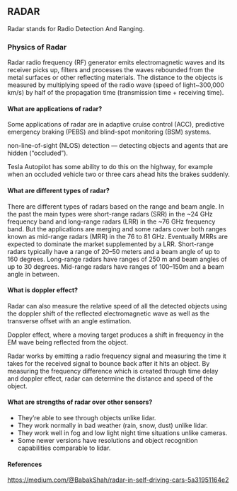 ## RADAR

Radar stands for Radio Detection And Ranging.

### Physics of Radar

Radar radio frequency (RF) generator emits electromagnetic waves and its receiver picks up, filters and processes the waves rebounded from the metal surfaces or other reflecting materials. The distance to the objects is measured by multiplying speed of the radio wave (speed of light~300,000 km/s) by half of the propagation time (transmission time + receiving time).

#### What are applications of radar?
Some applications of radar are in adaptive cruise control (ACC), predictive emergency braking (PEBS) and blind-spot monitoring (BSM) systems.

non-line-of-sight (NLOS) detection — detecting objects and agents that are hidden (“occluded”).

 Tesla Autopilot has some ability to do this on the highway, for example when an occluded vehicle two or three cars ahead hits the brakes suddenly.

#### What are different types of radar?

There are different types of radars based on the range and beam angle. In the past the main types were short-range radars (SRR) in the ~24 GHz frequency band and long-range radars (LRR) in the ~76 GHz frequency band. But the applications are merging and some radars cover both ranges known as mid-range radars (MRR) in the 76 to 81 GHz. Eventually MRRs are expected to dominate the market supplemented by a LRR. Short-range radars typically have a range of 20–50 meters and a beam angle of up to 160 degrees. Long-range radars have ranges of 250 m and beam angles of up to 30 degrees. Mid-range radars have ranges of 100–150m and a beam angle in between.

#### What is doppler effect?
Radar can also measure the relative speed of all the detected objects using the doppler shift of the reflected electromagnetic wave as well as the transverse offset with an angle estimation.

 Doppler effect, where a moving target produces a shift in frequency in the EM wave being reflected from the object.

Radar works by emitting a radio frequency signal and measuring the time it takes for the received signal to bounce back after it hits an object. By measuring the frequency difference which is created through time delay and doppler effect, radar can determine the distance and speed of the object.

#### What are strengths of radar over other sensors?
- They’re able to see through objects unlike lidar.
- They work normally in bad weather (rain, snow, dust) unlike lidar.
- They work well in fog and low light night time situations unlike cameras.
- Some newer versions have resolutions and object recognition capabilities comparable to lidar.

#### References

https://medium.com/@BabakShah/radar-in-self-driving-cars-5a31951164e2
